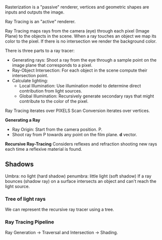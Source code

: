 Rasterization is a "passive" renderer, vertices and geometric shapes are inputs and outputs the image.

Ray Tracing is an "active" renderer.

Ray Tracing maps rays from the camera (eye) through each pixel (Image Plane) to the objects in the scene. When a ray touches an object we map its color to the pixel.
If there is no intersection we render the background color.

There is three parts to a ray tracer:
- Generating rays: Shoot a ray from the eye through a sample point on the image plane that corresponds to a pixel.
- Ray-Object Intersection: For each object in the scene compute their intersection point.
- Calculate lighting: 
	- Local Illumination: Use illumination model to determine direct contribution from light sources.
	- Global Illumination: Recursively generate secondary rays that might contribute to the color of the pixel.

Ray Tracing iterates over PIXELS
Scan Conversion iterates over vertices.

**Generating a Ray**
- Ray Origin: Start from the camera position. P.
- Shoot ray from P towards any point on the film plane. **d** vector.

**Recursive Ray-Tracing**
Considers reflexes and refraction shooting new rays each time a reflexive material is found.


## Shadows
Umbra: no light (hard shadow)
penumbra: little light (soft shadow)
If a ray bounces (shadow ray) on a surface intersects an object and can't reach the light source.


### Tree of light rays
We can represent the recursive ray tracer using a tree.

### Ray Tracing Pipeline
Ray Generation -> Traversal and Intersection -> Shading.
